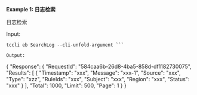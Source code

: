 **Example 1: 日志检索**

日志检索

Input: 

```
tccli eb SearchLog --cli-unfold-argument ```

Output: 
```
{
    "Response": {
        "RequestId": "584caa6b-26d8-4ba5-858d-df1182730075",
        "Results": [
            {
                "Timestamp": "xxx",
                "Message": "xxx-1",
                "Source": "xxx",
                "Type": "xzz",
                "RuleIds": "xxx",
                "Subject": "xxx",
                "Region": "xxx",
                "Status": "xxx"
            }
        ],
        "Total": 1000,
        "Limit": 500,
        "Page": 1
    }
}
```

